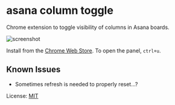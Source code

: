 # asana column toggle

Chrome extension to toggle visibility of columns in Asana boards.

![screenshot](http://zacanger.com/assets/asana-column-toggle.png)

Install from the [Chrome Web Store](https://chrome.google.com/webstore/detail/asana-column-toggle/liblbldpjffmmghimkblofabpljgkjmn).
To open the panel, `ctrl+u`.

## Known Issues

* Sometimes refresh is needed to properly reset...?

License: [MIT](./LICENSE.md)
